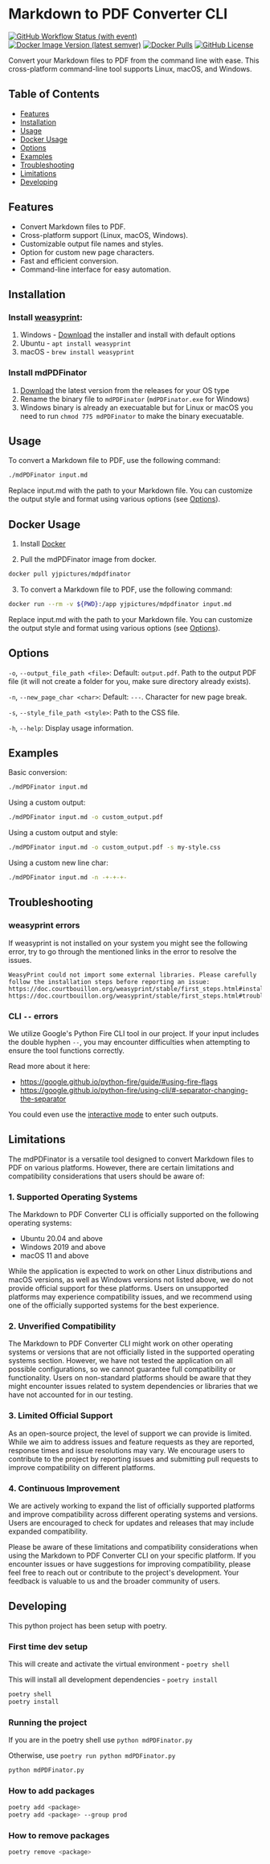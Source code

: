 # Markdown to PDF Converter CLI

[![GitHub Workflow Status (with event)](https://img.shields.io/github/actions/workflow/status/yjpictures/mdPDFinator/release-binaries.yml?logo=github)
](https://github.com/yjpictures/mdPDFinator)
[![Docker Image Version (latest semver)](https://img.shields.io/docker/v/yjpictures/mdpdfinator)](https://github.com/yjpictures/mdPDFinator/releases/latest)
[![Docker Pulls](https://img.shields.io/docker/pulls/yjpictures/mdpdfinator?logo=docker)](https://hub.docker.com/r/yjpictures/mdpdfinator)
[![GitHub License](https://img.shields.io/github/license/yjpictures/mdPDFinator)
](https://github.com/yjpictures/mdPDFinator/blob/master/LICENSE)

Convert your Markdown files to PDF from the command line with ease. This cross-platform command-line tool supports Linux, macOS, and Windows.



## Table of Contents

- [Features](#features)
- [Installation](#installation)
- [Usage](#usage)
- [Docker Usage](#docker-usage)
- [Options](#options)
- [Examples](#examples)
- [Troubleshooting](#troubleshooting)
- [Limitations](#limitations)
- [Developing](#developing)



## Features

- Convert Markdown files to PDF.
- Cross-platform support (Linux, macOS, Windows).
- Customizable output file names and styles.
- Option for custom new page characters.
- Fast and efficient conversion.
- Command-line interface for easy automation.



## Installation

### Install [weasyprint](https://doc.courtbouillon.org/weasyprint/stable/first_steps.html#installation):
1. Windows - [Download](https://github.com/tschoonj/GTK-for-Windows-Runtime-Environment-Installer/releases/latest) the installer and install with default options
1. Ubuntu - `apt install weasyprint`
1. macOS - `brew install weasyprint`



### Install mdPDFinator

1. [Download](https://github.com/yjpictures/mdPDFinator/releases/latest) the latest version from the releases for your OS type
1. Rename the binary file to `mdPDFinator` (`mdPDFinator.exe` for Windows)
1. Windows binary is already an execuatable but for Linux or macOS you need to run `chmod 775 mdPDFinator` to make the binary execuatable.



## Usage

To convert a Markdown file to PDF, use the following command:

```bash
./mdPDFinator input.md
```

Replace input.md with the path to your Markdown file. You can customize the output style and format using various options (see [Options](#options)).



## Docker Usage

1. Install [Docker](https://www.docker.com/)

2. Pull the mdPDFinator image from docker.
```bash
docker pull yjpictures/mdpdfinator
```

3. To convert a Markdown file to PDF, use the following command:
```bash
docker run --rm -v ${PWD}:/app yjpictures/mdpdfinator input.md
```

Replace input.md with the path to your Markdown file. You can customize the output style and format using various options (see [Options](#options)).



## Options

`-o`, `--output_file_path <file>`: Default: `output.pdf`. Path to the output PDF file (it will not create a folder for you, make sure directory already exists).

`-n`, `--new_page_char <char>`: Default: `---`. Character for new page break.

`-s`, `--style_file_path <style>`: Path to the CSS file.

`-h`, `--help`: Display usage information.



## Examples

Basic conversion:

```bash
./mdPDFinator input.md
```

Using a custom output:
```bash
./mdPDFinator input.md -o custom_output.pdf
```

Using a custom output and style:
```bash
./mdPDFinator input.md -o custom_output.pdf -s my-style.css
```

Using a custom new line char:
```bash
./mdPDFinator input.md -n -+-+-+-
```



## Troubleshooting

### weasyprint errors

If weasyprint is not installed on your system you might see the following error, try to go through the mentioned links in the error to resolve the issues.

```
WeasyPrint could not import some external libraries. Please carefully follow the installation steps before reporting an issue:
https://doc.courtbouillon.org/weasyprint/stable/first_steps.html#installation
https://doc.courtbouillon.org/weasyprint/stable/first_steps.html#troubleshooting 
```

### CLI `--` errors

We utilize Google's Python Fire CLI tool in our project. If your input includes the double hyphen `--`, you may encounter difficulties when attempting to ensure the tool functions correctly.

Read more about it here:
- https://google.github.io/python-fire/guide/#using-fire-flags
- https://google.github.io/python-fire/using-cli/#-separator-changing-the-separator

You could even use the [interactive mode](https://google.github.io/python-fire/using-cli/#-interactive-interactive-mode) to enter such outputs.



## Limitations

The mdPDFinator is a versatile tool designed to convert Markdown files to PDF on various platforms. However, there are certain limitations and compatibility considerations that users should be aware of:

### 1. Supported Operating Systems

The Markdown to PDF Converter CLI is officially supported on the following operating systems:
- Ubuntu 20.04 and above
- Windows 2019 and above
- macOS 11 and above

While the application is expected to work on other Linux distributions and macOS versions, as well as Windows versions not listed above, we do not provide official support for these platforms. Users on unsupported platforms may experience compatibility issues, and we recommend using one of the officially supported systems for the best experience.

### 2. Unverified Compatibility

The Markdown to PDF Converter CLI might work on other operating systems or versions that are not officially listed in the supported operating systems section. However, we have not tested the application on all possible configurations, so we cannot guarantee full compatibility or functionality. Users on non-standard platforms should be aware that they might encounter issues related to system dependencies or libraries that we have not accounted for in our testing.

### 3. Limited Official Support

As an open-source project, the level of support we can provide is limited. While we aim to address issues and feature requests as they are reported, response times and issue resolutions may vary. We encourage users to contribute to the project by reporting issues and submitting pull requests to improve compatibility on different platforms.

### 4. Continuous Improvement

We are actively working to expand the list of officially supported platforms and improve compatibility across different operating systems and versions. Users are encouraged to check for updates and releases that may include expanded compatibility.

Please be aware of these limitations and compatibility considerations when using the Markdown to PDF Converter CLI on your specific platform. If you encounter issues or have suggestions for improving compatibility, please feel free to reach out or contribute to the project's development. Your feedback is valuable to us and the broader community of users.



## Developing

This python project has been setup with poetry.

### First time dev setup

This will create and activate the virtual environment - `poetry shell`

This will install all development dependencies - `poetry install`

```bash
poetry shell
poetry install
```

### Running the project

If you are in the poetry shell use `python mdPDFinator.py`

Otherwise, use `poetry run python mdPDFinator.py`

```bash
python mdPDFinator.py
```

### How to add packages

```bash
poetry add <package>
poetry add <package> --group prod
```

### How to remove packages

```bash
poetry remove <package>
```

